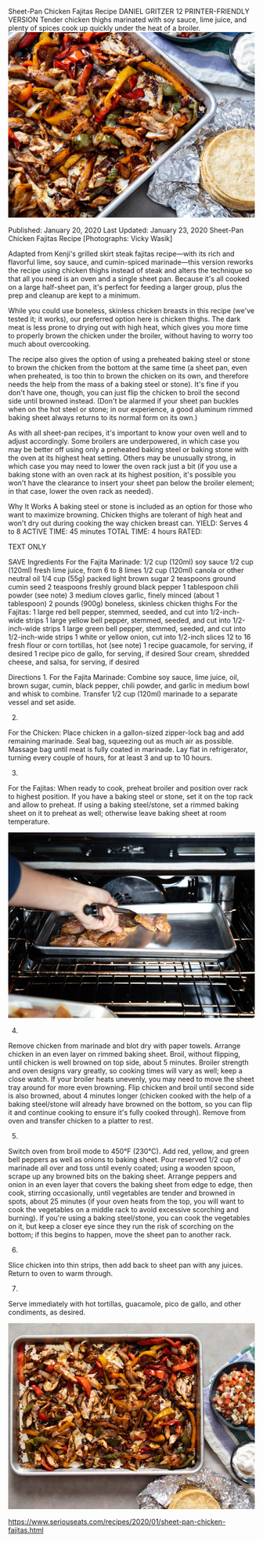 Sheet-Pan Chicken Fajitas Recipe
DANIEL GRITZER
12     PRINTER-FRIENDLY VERSION
Tender chicken thighs marinated with soy sauce, lime juice, and plenty of spices cook up quickly under the heat of a broiler.
![23d613478c4349d3139f6f12873a029d.png](..\images\23d613478c4349d3139f6f12873a029d.png)

Published: January 20, 2020 Last Updated: January 23, 2020
Sheet-Pan Chicken Fajitas Recipe
[Photographs: Vicky Wasik]

Adapted from Kenji's grilled skirt steak fajitas recipe—with its rich and flavorful lime, soy sauce, and cumin-spiced marinade—this version reworks the recipe using chicken thighs instead of steak and alters the technique so that all you need is an oven and a single sheet pan. Because it's all cooked on a large half-sheet pan, it's perfect for feeding a larger group, plus the prep and cleanup are kept to a minimum.

While you could use boneless, skinless chicken breasts in this recipe (we've tested it; it works), our preferred option here is chicken thighs. The dark meat is less prone to drying out with high heat, which gives you more time to properly brown the chicken under the broiler, without having to worry too much about overcooking.

The recipe also gives the option of using a preheated baking steel or stone to brown the chicken from the bottom at the same time (a sheet pan, even when preheated, is too thin to brown the chicken on its own, and therefore needs the help from the mass of a baking steel or stone). It's fine if you don't have one, though, you can just flip the chicken to broil the second side until browned instead. (Don't be alarmed if your sheet pan buckles when on the hot steel or stone; in our experience, a good aluminum rimmed baking sheet always returns to its normal form on its own.)

As with all sheet-pan recipes, it's important to know your oven well and to adjust accordingly. Some broilers are underpowered, in which case you may be better off using only a preheated baking steel or baking stone with the oven at its highest heat setting. Others may be unusually strong, in which case you may need to lower the oven rack just a bit (if you use a baking stone with an oven rack at its highest position, it's possible you won't have the clearance to insert your sheet pan below the broiler element; in that case, lower the oven rack as needed).

Why It Works
A baking steel or stone is included as an option for those who want to maximize browning.
Chicken thighs are tolerant of high heat and won't dry out during cooking the way chicken breast can.
YIELD:
Serves 4 to 8
ACTIVE TIME:
45 minutes
TOTAL TIME:
4 hours
RATED:
    
TEXT ONLY 
 
 
 SAVE
Ingredients
For the Fajita Marinade:
1/2 cup (120ml) soy sauce
1/2 cup (120ml) fresh lime juice, from 6 to 8 limes
1/2 cup (120ml) canola or other neutral oil
1/4 cup (55g) packed light brown sugar
2 teaspoons ground cumin seed
2 teaspoons freshly ground black pepper
1 tablespoon chili powder (see note)
3 medium cloves garlic, finely minced (about 1 tablespoon)
2 pounds (900g) boneless, skinless chicken thighs
For the Fajitas:
1 large red bell pepper, stemmed, seeded, and cut into 1/2-inch-wide strips
1 large yellow bell pepper, stemmed, seeded, and cut into 1/2-inch-wide strips
1 large green bell pepper, stemmed, seeded, and cut into 1/2-inch-wide strips
1 white or yellow onion, cut into 1/2-inch slices
12 to 16 fresh flour or corn tortillas, hot (see note)
1 recipe guacamole, for serving, if desired
1 recipe pico de gallo, for serving, if desired
Sour cream, shredded cheese, and salsa, for serving, if desired

Directions
1.
For the Fajita Marinade: Combine soy sauce, lime juice, oil, brown sugar, cumin, black pepper, chili powder, and garlic in medium bowl and whisk to combine. Transfer 1/2 cup (120ml) marinade to a separate vessel and set aside.

2.
For the Chicken: Place chicken in a gallon-sized zipper-lock bag and add remaining marinade. Seal bag, squeezing out as much air as possible. Massage bag until meat is fully coated in marinade. Lay flat in refrigerator, turning every couple of hours, for at least 3 and up to 10 hours.

3.
For the Fajitas: When ready to cook, preheat broiler and position over rack to highest position. If you have a baking steel or stone, set it on the top rack and allow to preheat. If using a baking steel/stone, set a rimmed baking sheet on it to preheat as well; otherwise leave baking sheet at room temperature.

![a43784a678438518093c29909d9ae194.png](..\images\a43784a678438518093c29909d9ae194.png)

4.
Remove chicken from marinade and blot dry with paper towels. Arrange chicken in an even layer on rimmed baking sheet. Broil, without flipping, until chicken is well browned on top side, about 5 minutes. Broiler strength and oven designs vary greatly, so cooking times will vary as well; keep a close watch. If your broiler heats unevenly, you may need to move the sheet tray around for more even browning. Flip chicken and broil until second side is also browned, about 4 minutes longer (chicken cooked with the help of a baking steel/stone will already have browned on the bottom, so you can flip it and continue cooking to ensure it's fully cooked through). Remove from oven and transfer chicken to a platter to rest.

5.
Switch oven from broil mode to 450°F (230°C). Add red, yellow, and green bell peppers as well as onions to baking sheet. Pour reserved 1/2 cup of marinade all over and toss until evenly coated; using a wooden spoon, scrape up any browned bits on the baking sheet. Arrange peppers and onion in an even layer that covers the baking sheet from edge to edge, then cook, stirring occasionally, until vegetables are tender and browned in spots, about 25 minutes (if your oven heats from the top, you will want to cook the vegetables on a middle rack to avoid excessive scorching and burning). If you're using a baking steel/stone, you can cook the vegetables on it, but keep a closer eye since they run the risk of scorching on the bottom; if this begins to happen, move the sheet pan to another rack.

6.
Slice chicken into thin strips, then add back to sheet pan with any juices. Return to oven to warm through.

7.
Serve immediately with hot tortillas, guacamole, pico de gallo, and other condiments, as desired.


![66c73e7f0358e74b2ad56b8d05072fa3.png](..\images\66c73e7f0358e74b2ad56b8d05072fa3.png)

https://www.seriouseats.com/recipes/2020/01/sheet-pan-chicken-fajitas.html
